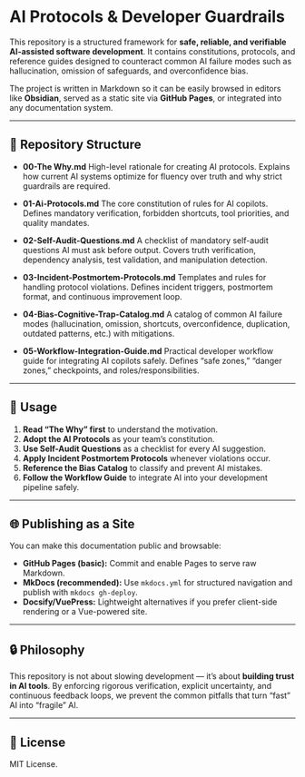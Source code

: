 # AI Protocols & Developer Guardrails

This repository is a structured framework for **safe, reliable, and verifiable AI-assisted software development**.
It contains constitutions, protocols, and reference guides designed to counteract common AI failure modes such as hallucination, omission of safeguards, and overconfidence bias.

The project is written in Markdown so it can be easily browsed in editors like **Obsidian**, served as a static site via **GitHub Pages**, or integrated into any documentation system.

---

## 📂 Repository Structure

* **00-The Why.md**
  High-level rationale for creating AI protocols. Explains how current AI systems optimize for fluency over truth and why strict guardrails are required.

* **01-Ai-Protocols.md**
  The core constitution of rules for AI copilots. Defines mandatory verification, forbidden shortcuts, tool priorities, and quality mandates.

* **02-Self-Audit-Questions.md**
  A checklist of mandatory self-audit questions AI must ask before output. Covers truth verification, dependency analysis, test validation, and manipulation detection.

* **03-Incident-Postmortem-Protocols.md**
  Templates and rules for handling protocol violations. Defines incident triggers, postmortem format, and continuous improvement loop.

* **04-Bias-Cognitive-Trap-Catalog.md**
  A catalog of common AI failure modes (hallucination, omission, shortcuts, overconfidence, duplication, outdated patterns, etc.) with mitigations.

* **05-Workflow-Integration-Guide.md**
  Practical developer workflow guide for integrating AI copilots safely. Defines “safe zones,” “danger zones,” checkpoints, and roles/responsibilities.

---

## 🚀 Usage

1. **Read “The Why” first** to understand the motivation.
2. **Adopt the AI Protocols** as your team’s constitution.
3. **Use Self-Audit Questions** as a checklist for every AI suggestion.
4. **Apply Incident Postmortem Protocols** whenever violations occur.
5. **Reference the Bias Catalog** to classify and prevent AI mistakes.
6. **Follow the Workflow Guide** to integrate AI into your development pipeline safely.

---

## 🌐 Publishing as a Site

You can make this documentation public and browsable:

* **GitHub Pages (basic):** Commit and enable Pages to serve raw Markdown.
* **MkDocs (recommended):** Use `mkdocs.yml` for structured navigation and publish with `mkdocs gh-deploy`.
* **Docsify/VuePress:** Lightweight alternatives if you prefer client-side rendering or a Vue-powered site.

---

## 🔒 Philosophy

This repository is not about slowing development — it’s about **building trust in AI tools**. By enforcing rigorous verification, explicit uncertainty, and continuous feedback loops, we prevent the common pitfalls that turn “fast” AI into “fragile” AI.

---

## 📜 License

MIT License.
